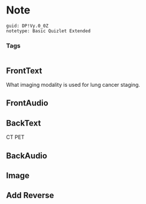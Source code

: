 # Note
```
guid: DP!Vy.0_0Z
notetype: Basic Quizlet Extended
```

### Tags
```
```

## FrontText
What imaging modality is used for lung cancer staging.

## FrontAudio


## BackText
CT
PET

## BackAudio


## Image


## Add Reverse

